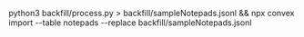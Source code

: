 python3 backfill/process.py > backfill/sampleNotepads.jsonl && npx convex import --table notepads --replace backfill/sampleNotepads.jsonl